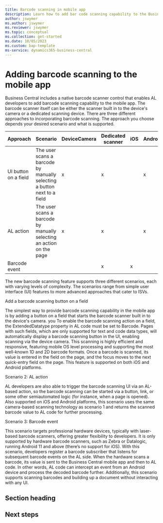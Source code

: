 ```yaml
---
title: Barcode scanning in mobile app
description: Learn how to add bar code scanning capability to the Business Central mobile app 
author: jswymer
ms.author: jswymer
ms.reviewer: jswymer
ms.topic: conceptual
ms.collection: get-started
ms.date: 10/05/2023
ms.custom: bap-template 
ms-service: dynamics365-business-central
---
```


<!--Remove all the comments in this template before you sign-off or merge to the main branch.-->

<!--This template provides the basic structure of a concept article. See [Write a concept article](write-a-concept-article.md) in the contributor guide. To provide feedback on this template contact [bace feedback team](mailto:templateswg@microsoft.com).-->

<!--H1 - Required. This should match the title you entered in the metadata. Set expectations for what the content covers, so customers know the content meets their needs. Should NOT begin with a verb.-->

# Adding barcode scanning to the mobile app 

Business Central includes a native barcode scanner control that enables AL developers to add barcode scanning capability to the mobile app. The barcode scanner itself can be either the scanner built in to the device's camera or a dedicated scanning device. There are three different approaches to incorporating barcode scanning. The approach you choose depends your desired scenario and what is supported.


|Approach|Scenario|DeviceCamera| Dedicated scanner|iOS|Android|
|-|-|-|-|-|-|
|UI button on a field|The user scans a barcode by manually selecting a button next to a field|x|x||x|x|
|AL action|The user scans a barcode by manually selecting an action on the page|x|x||x|x|
|Barcode event |||x|x||x|x|

The new barcode scanning feature supports three different scenarios, each with varying levels of complexity. The scenarios range from simple user interface (UI) features to more advanced approaches that cater to ISVs.



Add a barcode scanning button on a field

The simplest way to provide barcode scanning capability in the mobile app is by adding a button on a field that starts the barcode scanner built in to the device's camera. you To enable the barcode scanning action on a field, the ExtendedDatatype property in AL code must be set to Barcode. Pages with such fields, which are only supported for text and code data types, will automatically display a barcode scanning button in the UI, enabling scanning via the device camera. This scanning is highly efficient and responsive, featuring mobile OS level processing and supporting the most well-known 1D and 2D barcode formats. Once a barcode is scanned, its value is entered in the field on the page, and the focus moves to the next quick-entry field on the page. This feature is supported on both iOS and Android platforms.

Scenario 2: AL action

AL developers are also able to trigger the barcode scanning UI via an AL-based action, so the barcode scanning can be started via a button, link, or some other semiautomated logic (for instance, when a page is opened). Also supported on iOS and Android platforms, this scenario uses the same camera-based scanning technology as scenario 1 and returns the scanned barcode value to AL code for further processing.

Scenario 3: Barcode event

This scenario targets professional hardware devices, typically with laser-based barcode scanners, offering greater flexibility to developers. It is only supported by hardware barcode scanners, such as Zebra or Datalogic, running Android 11 and above (there’s no support for iOS). With this scenario, developers register a barcode subscriber that listens for subsequent barcode events on the AL side. When the hardware scans a barcode, its value is sent to the Business Central mobile app and then to AL code. In other words, AL code can intercept an event from an Android device and process the decoded barcode further. Additionally, this scenario supports scanning barcodes and building up a document without interacting with any UI.
## Section heading

<!--add your content here-->

<!--Next steps - Required. Provide at least one next step and no more than three. Include some context so the customer can determine why they would click the link.-->
## Next steps

<!--Remove all the comments in this template before you sign-off or merge to the main branch.-->
